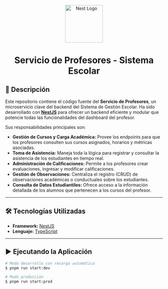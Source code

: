 <p align="center">
  <a href="http://nestjs.com/" target="blank"><img src="https://nestjs.com/img/logo-small.svg" width="120" alt="Nest Logo" /></a>
</p>

<h1 align="center">Servicio de Profesores - Sistema Escolar</h1>

## 📝 Descripción

Este repositorio contiene el código fuente del **Servicio de Profesores**, un microservicio clave del backend del Sistema de Gestión Escolar. Ha sido desarrollado con **[NestJS](https://nestjs.com)** para ofrecer un backend eficiente y modular que potencie todas las funcionalidades del dashboard del profesor.

Sus responsabilidades principales son:
-   **Gestión de Cursos y Carga Académica:** Provee los endpoints para que los profesores consulten sus cursos asignados, horarios y métricas asociadas.
-   **Toma de Asistencia:** Maneja toda la lógica para registrar y consultar la asistencia de los estudiantes en tiempo real.
-   **Administración de Calificaciones:** Permite a los profesores crear evaluaciones, ingresar y modificar calificaciones.
-   **Gestión de Observaciones:** Centraliza el registro (CRUD) de observaciones académicas o conductuales sobre los estudiantes.
-   **Consulta de Datos Estudiantiles:** Ofrece acceso a la información detallada de los alumnos que pertenecen a los cursos del profesor.

---

## 🛠️ Tecnologías Utilizadas

-   **Framework:** [NestJS](https://nestjs.com/)
-   **Lenguaje:** [TypeScript](https://www.typescriptlang.org/)
---

## ▶️ Ejecutando la Aplicación

```bash
# Modo desarrollo con recarga automática
$ pnpm run start:dev

# Modo producción
$ pnpm run start:prod

